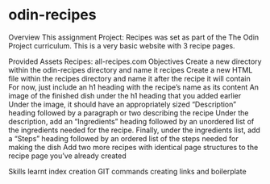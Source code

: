 # odin-recipes

Overview
This assignment Project: Recipes was set as part of the The Odin Project curriculum. This is a very basic website with 3 recipe pages.

Provided Assets
Recipes: all-recipes.com
Objectives
Create a new directory within the odin-recipes directory and name it recipes
Create a new HTML file within the recipes directory and name it after the recipe it will contain
For now, just include an h1 heading with the recipe’s name as its content
An image of the finished dish under the h1 heading that you added earlier
Under the image, it should have an appropriately sized “Description” heading followed by a paragraph or two describing the recipe
Under the description, add an “Ingredients” heading followed by an unordered list of the ingredients needed for the recipe.
Finally, under the ingredients list, add a “Steps” heading followed by an ordered list of the steps needed for making the dish
Add two more recipes with identical page structures to the recipe page you’ve already created

Skills learnt
index creation
GIT commands
creating links and boilerplate
